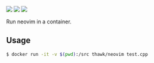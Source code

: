 [![](https://images.microbadger.com/badges/image/thawk/neovim.svg)](https://microbadger.com/images/thawk/neovim) [![](https://images.microbadger.com/badges/commit/thawk/neovim.svg)](https://microbadger.com/images/thawk/neovim) [![](https://images.microbadger.com/badges/version/thawk/neovim.svg)](https://microbadger.com/images/thawk/neovim)

Run neovim in a container.

## Usage

```sh
$ docker run -it -v $(pwd):/src thawk/neovim test.cpp
```

